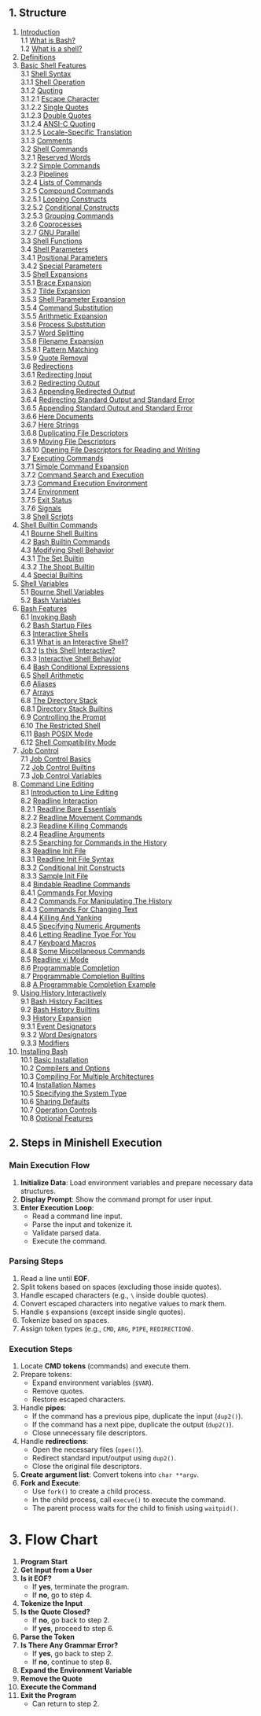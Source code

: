 ## 1. Structure

1. [Introduction](#introduction)  
   1.1 [What is Bash?](#what-is-bash)  
   1.2 [What is a shell?](#what-is-a-shell)  
2. [Definitions](#definitions)  
3. [Basic Shell Features](#basic-shell-features)  
   3.1 [Shell Syntax](#shell-syntax)  
      3.1.1 [Shell Operation](#shell-operation)  
      3.1.2 [Quoting](#quoting)  
         3.1.2.1 [Escape Character](#escape-character)  
         3.1.2.2 [Single Quotes](#single-quotes)  
         3.1.2.3 [Double Quotes](#double-quotes)  
         3.1.2.4 [ANSI-C Quoting](#ansi-c-quoting)  
         3.1.2.5 [Locale-Specific Translation](#locale-specific-translation)  
      3.1.3 [Comments](#comments)  
   3.2 [Shell Commands](#shell-commands)  
      3.2.1 [Reserved Words](#reserved-words)  
      3.2.2 [Simple Commands](#simple-commands)  
      3.2.3 [Pipelines](#pipelines)  
      3.2.4 [Lists of Commands](#lists-of-commands)  
      3.2.5 [Compound Commands](#compound-commands)  
         3.2.5.1 [Looping Constructs](#looping-constructs)  
         3.2.5.2 [Conditional Constructs](#conditional-constructs)  
         3.2.5.3 [Grouping Commands](#grouping-commands)  
      3.2.6 [Coprocesses](#coprocesses)  
      3.2.7 [GNU Parallel](#gnu-parallel)  
   3.3 [Shell Functions](#shell-functions)  
   3.4 [Shell Parameters](#shell-parameters)  
      3.4.1 [Positional Parameters](#positional-parameters)  
      3.4.2 [Special Parameters](#special-parameters)  
   3.5 [Shell Expansions](#shell-expansions)  
      3.5.1 [Brace Expansion](#brace-expansion)  
      3.5.2 [Tilde Expansion](#tilde-expansion)  
      3.5.3 [Shell Parameter Expansion](#shell-parameter-expansion)  
      3.5.4 [Command Substitution](#command-substitution)  
      3.5.5 [Arithmetic Expansion](#arithmetic-expansion)  
      3.5.6 [Process Substitution](#process-substitution)  
      3.5.7 [Word Splitting](#word-splitting)  
      3.5.8 [Filename Expansion](#filename-expansion)  
         3.5.8.1 [Pattern Matching](#pattern-matching)  
      3.5.9 [Quote Removal](#quote-removal)  
   3.6 [Redirections](#redirections)  
      3.6.1 [Redirecting Input](#redirecting-input)  
      3.6.2 [Redirecting Output](#redirecting-output)  
      3.6.3 [Appending Redirected Output](#appending-redirected-output)  
      3.6.4 [Redirecting Standard Output and Standard Error](#redirecting-standard-output-and-standard-error)  
      3.6.5 [Appending Standard Output and Standard Error](#appending-standard-output-and-standard-error)  
      3.6.6 [Here Documents](#here-documents)  
      3.6.7 [Here Strings](#here-strings)  
      3.6.8 [Duplicating File Descriptors](#duplicating-file-descriptors)  
      3.6.9 [Moving File Descriptors](#moving-file-descriptors)  
      3.6.10 [Opening File Descriptors for Reading and Writing](#opening-file-descriptors-for-reading-and-writing)  
   3.7 [Executing Commands](#executing-commands)  
      3.7.1 [Simple Command Expansion](#simple-command-expansion)  
      3.7.2 [Command Search and Execution](#command-search-and-execution)  
      3.7.3 [Command Execution Environment](#command-execution-environment)  
      3.7.4 [Environment](#environment)  
      3.7.5 [Exit Status](#exit-status)  
      3.7.6 [Signals](#signals)  
   3.8 [Shell Scripts](#shell-scripts)  
4. [Shell Builtin Commands](#shell-builtin-commands)  
   4.1 [Bourne Shell Builtins](#bourne-shell-builtins)  
   4.2 [Bash Builtin Commands](#bash-builtin-commands)  
   4.3 [Modifying Shell Behavior](#modifying-shell-behavior)  
      4.3.1 [The Set Builtin](#the-set-builtin)  
      4.3.2 [The Shopt Builtin](#the-shopt-builtin)  
   4.4 [Special Builtins](#special-builtins)  
5. [Shell Variables](#shell-variables)  
   5.1 [Bourne Shell Variables](#bourne-shell-variables)  
   5.2 [Bash Variables](#bash-variables)  
6. [Bash Features](#bash-features)  
   6.1 [Invoking Bash](#invoking-bash)  
   6.2 [Bash Startup Files](#bash-startup-files)  
   6.3 [Interactive Shells](#interactive-shells)  
      6.3.1 [What is an Interactive Shell?](#what-is-an-interactive-shell)  
      6.3.2 [Is this Shell Interactive?](#is-this-shell-interactive)  
      6.3.3 [Interactive Shell Behavior](#interactive-shell-behavior)  
   6.4 [Bash Conditional Expressions](#bash-conditional-expressions)  
   6.5 [Shell Arithmetic](#shell-arithmetic)  
   6.6 [Aliases](#aliases)  
   6.7 [Arrays](#arrays)  
   6.8 [The Directory Stack](#the-directory-stack)  
      6.8.1 [Directory Stack Builtins](#directory-stack-builtins)  
   6.9 [Controlling the Prompt](#controlling-the-prompt)  
   6.10 [The Restricted Shell](#the-restricted-shell)  
   6.11 [Bash POSIX Mode](#bash-posix-mode)  
   6.12 [Shell Compatibility Mode](#shell-compatibility-mode)  
7. [Job Control](#job-control)  
   7.1 [Job Control Basics](#job-control-basics)  
   7.2 [Job Control Builtins](#job-control-builtins)  
   7.3 [Job Control Variables](#job-control-variables)  
8. [Command Line Editing](#command-line-editing)  
   8.1 [Introduction to Line Editing](#introduction-to-line-editing)  
   8.2 [Readline Interaction](#readline-interaction)  
      8.2.1 [Readline Bare Essentials](#readline-bare-essentials)  
      8.2.2 [Readline Movement Commands](#readline-movement-commands)  
      8.2.3 [Readline Killing Commands](#readline-killing-commands)  
      8.2.4 [Readline Arguments](#readline-arguments)  
      8.2.5 [Searching for Commands in the History](#searching-for-commands-in-the-history)  
   8.3 [Readline Init File](#readline-init-file)  
      8.3.1 [Readline Init File Syntax](#readline-init-file-syntax)  
      8.3.2 [Conditional Init Constructs](#conditional-init-constructs)  
      8.3.3 [Sample Init File](#sample-init-file)  
   8.4 [Bindable Readline Commands](#bindable-readline-commands)  
      8.4.1 [Commands For Moving](#commands-for-moving)  
      8.4.2 [Commands For Manipulating The History](#commands-for-manipulating-the-history)  
      8.4.3 [Commands For Changing Text](#commands-for-changing-text)  
      8.4.4 [Killing And Yanking](#killing-and-yanking)  
      8.4.5 [Specifying Numeric Arguments](#specifying-numeric-arguments)  
      8.4.6 [Letting Readline Type For You](#letting-readline-type-for-you)  
      8.4.7 [Keyboard Macros](#keyboard-macros)  
      8.4.8 [Some Miscellaneous Commands](#some-miscellaneous-commands)  
   8.5 [Readline vi Mode](#readline-vi-mode)  
   8.6 [Programmable Completion](#programmable-completion)  
   8.7 [Programmable Completion Builtins](#programmable-completion-builtins)  
   8.8 [A Programmable Completion Example](#a-programmable-completion-example)  
9. [Using History Interactively](#using-history-interactively)  
   9.1 [Bash History Facilities](#bash-history-facilities)  
   9.2 [Bash History Builtins](#bash-history-builtins)  
   9.3 [History Expansion](#history-expansion)  
      9.3.1 [Event Designators](#event-designators)  
      9.3.2 [Word Designators](#word-designators)  
      9.3.3 [Modifiers](#modifiers)  
10. [Installing Bash](#installing-bash)  
    10.1 [Basic Installation](#basic-installation)  
    10.2 [Compilers and Options](#compilers-and-options)  
    10.3 [Compiling For Multiple Architectures](#compiling-for-multiple-architectures)  
    10.4 [Installation Names](#installation-names)  
    10.5 [Specifying the System Type](#specifying-the-system-type)  
    10.6 [Sharing Defaults](#sharing-defaults)  
    10.7 [Operation Controls](#operation-controls)  
    10.8 [Optional Features](#optional-features)  

## 2. Steps in Minishell Execution

### **Main Execution Flow**
1. **Initialize Data**: Load environment variables and prepare necessary data structures.
2. **Display Prompt**: Show the command prompt for user input.
3. **Enter Execution Loop**:
   - Read a command line input.
   - Parse the input and tokenize it.
   - Validate parsed data.
   - Execute the command.

### **Parsing Steps**
1. Read a line until **EOF**.
2. Split tokens based on spaces (excluding those inside quotes).
3. Handle escaped characters (e.g., `\` inside double quotes).
4. Convert escaped characters into negative values to mark them.
5. Handle `$` expansions (except inside single quotes).
6. Tokenize based on spaces.
7. Assign token types (e.g., `CMD`, `ARG`, `PIPE`, `REDIRECTION`).

### **Execution Steps**
1. Locate **CMD tokens** (commands) and execute them.
2. Prepare tokens:
   - Expand environment variables (`$VAR`).
   - Remove quotes.
   - Restore escaped characters.
3. Handle **pipes**:
   - If the command has a previous pipe, duplicate the input (`dup2()`).
   - If the command has a next pipe, duplicate the output (`dup2()`).
   - Close unnecessary file descriptors.
4. Handle **redirections**:
   - Open the necessary files (`open()`).
   - Redirect standard input/output using `dup2()`.
   - Close the original file descriptors.
5. **Create argument list**: Convert tokens into `char **argv`.
6. **Fork and Execute**:
   - Use `fork()` to create a child process.
   - In the child process, call `execve()` to execute the command.
   - The parent process waits for the child to finish using `waitpid()`.

# 3. Flow Chart

1. **Program Start**
2. **Get Input from a User**
3. **Is it EOF?**
   - If **yes**, terminate the program.
   - If **no**, go to step 4.
4. **Tokenize the Input**
5. **Is the Quote Closed?**
   - If **no**, go back to step 2.
   - If **yes**, proceed to step 6.
6. **Parse the Token**
7. **Is There Any Grammar Error?**
   - If **yes**, go back to step 2.
   - If **no**, continue to step 8.
8. **Expand the Environment Variable**
9. **Remove the Quote**
10. **Execute the Command**
11. **Exit the Program**
    - Can return to step 2.
